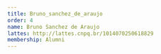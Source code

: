 ```yaml
---
title: Bruno_sanchez_de_araujo
order: 4
name: Bruno Sanchez de Araujo
lattes: http://lattes.cnpq.br/1014070250618829
membership: Alumni
---
```


